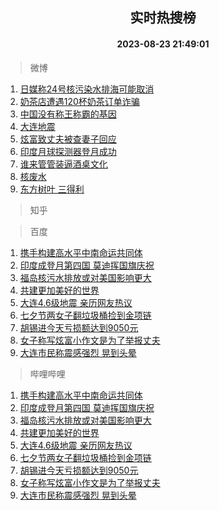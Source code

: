 <div align="center"><h2>实时热搜榜</h2><h4>2023-08-23 21:49:01</h4></div>

> 微博  

1. [日媒称24号核污染水排海可能取消](https://s.weibo.com/weibo?q=%23%E6%97%A5%E5%AA%92%E7%A7%B024%E5%8F%B7%E6%A0%B8%E6%B1%A1%E6%9F%93%E6%B0%B4%E6%8E%92%E6%B5%B7%E5%8F%AF%E8%83%BD%E5%8F%96%E6%B6%88%23&t=31&band_rank=1&Refer=top)<br />
2. [奶茶店遭遇120杯奶茶订单诈骗](https://s.weibo.com/weibo?q=%23%E5%A5%B6%E8%8C%B6%E5%BA%97%E9%81%AD%E9%81%87120%E6%9D%AF%E5%A5%B6%E8%8C%B6%E8%AE%A2%E5%8D%95%E8%AF%88%E9%AA%97%23&t=31&band_rank=2&Refer=top)<br />
3. [中国没有称王称霸的基因](https://s.weibo.com/weibo?q=%23%E4%B8%AD%E5%9B%BD%E6%B2%A1%E6%9C%89%E7%A7%B0%E7%8E%8B%E7%A7%B0%E9%9C%B8%E7%9A%84%E5%9F%BA%E5%9B%A0%23&t=31&band_rank=3&Refer=top)<br />
4. [大连地震](https://s.weibo.com/weibo?q=%23%E5%A4%A7%E8%BF%9E%E5%9C%B0%E9%9C%87%23&t=31&band_rank=4&Refer=top)<br />
5. [炫富致丈夫被查妻子回应](https://s.weibo.com/weibo?q=%23%E7%82%AB%E5%AF%8C%E8%87%B4%E4%B8%88%E5%A4%AB%E8%A2%AB%E6%9F%A5%E5%A6%BB%E5%AD%90%E5%9B%9E%E5%BA%94%23&t=31&band_rank=5&Refer=top)<br />
6. [印度月球探测器登月成功](https://s.weibo.com/weibo?q=%23%E5%8D%B0%E5%BA%A6%E6%9C%88%E7%90%83%E6%8E%A2%E6%B5%8B%E5%99%A8%E7%99%BB%E6%9C%88%E6%88%90%E5%8A%9F%23&t=31&band_rank=6&Refer=top)<br />
7. [谁来管管装逼酒桌文化](https://s.weibo.com/weibo?q=%23%E8%B0%81%E6%9D%A5%E7%AE%A1%E7%AE%A1%E8%A3%85%E9%80%BC%E9%85%92%E6%A1%8C%E6%96%87%E5%8C%96%23&t=31&band_rank=7&Refer=top)<br />
8. [核废水](https://s.weibo.com/weibo?q=%E6%A0%B8%E5%BA%9F%E6%B0%B4&t=31&band_rank=8&Refer=top)<br />
9. [东方树叶 三得利](https://s.weibo.com/weibo?q=%E4%B8%9C%E6%96%B9%E6%A0%91%E5%8F%B6%20%E4%B8%89%E5%BE%97%E5%88%A9&t=31&band_rank=9&Refer=top)<br />

> 知乎  


> 百度  

1. [携手构建高水平中南命运共同体](https://www.baidu.com/s?wd=%E6%90%BA%E6%89%8B%E6%9E%84%E5%BB%BA%E9%AB%98%E6%B0%B4%E5%B9%B3%E4%B8%AD%E5%8D%97%E5%91%BD%E8%BF%90%E5%85%B1%E5%90%8C%E4%BD%93&sa=fyb_news&rsv_dl=fyb_news)<br />
2. [印度成登月第四国 莫迪挥国旗庆祝](https://www.baidu.com/s?wd=%E5%8D%B0%E5%BA%A6%E6%88%90%E7%99%BB%E6%9C%88%E7%AC%AC%E5%9B%9B%E5%9B%BD+%E8%8E%AB%E8%BF%AA%E6%8C%A5%E5%9B%BD%E6%97%97%E5%BA%86%E7%A5%9D&sa=fyb_news&rsv_dl=fyb_news)<br />
3. [福岛核污水排放或对美国影响更大](https://www.baidu.com/s?wd=%E7%A6%8F%E5%B2%9B%E6%A0%B8%E6%B1%A1%E6%B0%B4%E6%8E%92%E6%94%BE%E6%88%96%E5%AF%B9%E7%BE%8E%E5%9B%BD%E5%BD%B1%E5%93%8D%E6%9B%B4%E5%A4%A7&sa=fyb_news&rsv_dl=fyb_news)<br />
4. [共建更加美好的世界](https://www.baidu.com/s?wd=%E5%85%B1%E5%BB%BA%E6%9B%B4%E5%8A%A0%E7%BE%8E%E5%A5%BD%E7%9A%84%E4%B8%96%E7%95%8C&sa=fyb_news&rsv_dl=fyb_news)<br />
5. [大连4.6级地震 亲历网友热议](https://www.baidu.com/s?wd=%23%E5%A4%A7%E8%BF%9E%E5%A4%9A%E6%AC%A1%E5%9C%B0%E9%9C%87%23&sa=fyb_news&rsv_dl=fyb_news)<br />
6. [七夕节两女子翻垃圾桶捡到金项链](https://www.baidu.com/s?wd=%E4%B8%83%E5%A4%95%E8%8A%82%E4%B8%A4%E5%A5%B3%E5%AD%90%E7%BF%BB%E5%9E%83%E5%9C%BE%E6%A1%B6%E6%8D%A1%E5%88%B0%E9%87%91%E9%A1%B9%E9%93%BE&sa=fyb_news&rsv_dl=fyb_news)<br />
7. [胡锡进今天亏损额达到9050元](https://www.baidu.com/s?wd=%E8%83%A1%E9%94%A1%E8%BF%9B%E4%BB%8A%E5%A4%A9%E4%BA%8F%E6%8D%9F%E9%A2%9D%E8%BE%BE%E5%88%B09050%E5%85%83&sa=fyb_news&rsv_dl=fyb_news)<br />
8. [女子称写炫富小作文是为了举报丈夫](https://www.baidu.com/s?wd=%E5%A5%B3%E5%AD%90%E7%A7%B0%E5%86%99%E7%82%AB%E5%AF%8C%E5%B0%8F%E4%BD%9C%E6%96%87%E6%98%AF%E4%B8%BA%E4%BA%86%E4%B8%BE%E6%8A%A5%E4%B8%88%E5%A4%AB&sa=fyb_news&rsv_dl=fyb_news)<br />
9. [大连市民称震感强烈 晃到头晕](https://www.baidu.com/s?wd=%E5%A4%A7%E8%BF%9E%E5%B8%82%E6%B0%91%E7%A7%B0%E9%9C%87%E6%84%9F%E5%BC%BA%E7%83%88+%E6%99%83%E5%88%B0%E5%A4%B4%E6%99%95&sa=fyb_news&rsv_dl=fyb_news)<br />

> 哔哩哔哩  

1. [携手构建高水平中南命运共同体](https://www.baidu.com/s?wd=%E6%90%BA%E6%89%8B%E6%9E%84%E5%BB%BA%E9%AB%98%E6%B0%B4%E5%B9%B3%E4%B8%AD%E5%8D%97%E5%91%BD%E8%BF%90%E5%85%B1%E5%90%8C%E4%BD%93&sa=fyb_news&rsv_dl=fyb_news)<br />
2. [印度成登月第四国 莫迪挥国旗庆祝](https://www.baidu.com/s?wd=%E5%8D%B0%E5%BA%A6%E6%88%90%E7%99%BB%E6%9C%88%E7%AC%AC%E5%9B%9B%E5%9B%BD+%E8%8E%AB%E8%BF%AA%E6%8C%A5%E5%9B%BD%E6%97%97%E5%BA%86%E7%A5%9D&sa=fyb_news&rsv_dl=fyb_news)<br />
3. [福岛核污水排放或对美国影响更大](https://www.baidu.com/s?wd=%E7%A6%8F%E5%B2%9B%E6%A0%B8%E6%B1%A1%E6%B0%B4%E6%8E%92%E6%94%BE%E6%88%96%E5%AF%B9%E7%BE%8E%E5%9B%BD%E5%BD%B1%E5%93%8D%E6%9B%B4%E5%A4%A7&sa=fyb_news&rsv_dl=fyb_news)<br />
4. [共建更加美好的世界](https://www.baidu.com/s?wd=%E5%85%B1%E5%BB%BA%E6%9B%B4%E5%8A%A0%E7%BE%8E%E5%A5%BD%E7%9A%84%E4%B8%96%E7%95%8C&sa=fyb_news&rsv_dl=fyb_news)<br />
5. [大连4.6级地震 亲历网友热议](https://www.baidu.com/s?wd=%23%E5%A4%A7%E8%BF%9E%E5%A4%9A%E6%AC%A1%E5%9C%B0%E9%9C%87%23&sa=fyb_news&rsv_dl=fyb_news)<br />
6. [七夕节两女子翻垃圾桶捡到金项链](https://www.baidu.com/s?wd=%E4%B8%83%E5%A4%95%E8%8A%82%E4%B8%A4%E5%A5%B3%E5%AD%90%E7%BF%BB%E5%9E%83%E5%9C%BE%E6%A1%B6%E6%8D%A1%E5%88%B0%E9%87%91%E9%A1%B9%E9%93%BE&sa=fyb_news&rsv_dl=fyb_news)<br />
7. [胡锡进今天亏损额达到9050元](https://www.baidu.com/s?wd=%E8%83%A1%E9%94%A1%E8%BF%9B%E4%BB%8A%E5%A4%A9%E4%BA%8F%E6%8D%9F%E9%A2%9D%E8%BE%BE%E5%88%B09050%E5%85%83&sa=fyb_news&rsv_dl=fyb_news)<br />
8. [女子称写炫富小作文是为了举报丈夫](https://www.baidu.com/s?wd=%E5%A5%B3%E5%AD%90%E7%A7%B0%E5%86%99%E7%82%AB%E5%AF%8C%E5%B0%8F%E4%BD%9C%E6%96%87%E6%98%AF%E4%B8%BA%E4%BA%86%E4%B8%BE%E6%8A%A5%E4%B8%88%E5%A4%AB&sa=fyb_news&rsv_dl=fyb_news)<br />
9. [大连市民称震感强烈 晃到头晕](https://www.baidu.com/s?wd=%E5%A4%A7%E8%BF%9E%E5%B8%82%E6%B0%91%E7%A7%B0%E9%9C%87%E6%84%9F%E5%BC%BA%E7%83%88+%E6%99%83%E5%88%B0%E5%A4%B4%E6%99%95&sa=fyb_news&rsv_dl=fyb_news)<br />
